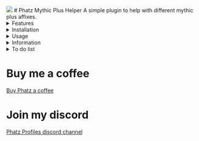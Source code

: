 
<img src=\Phatz logo.png>
# Phatz Mythic Plus Helper
A simple plugin to help with different mythic plus affixes.

<details>
<Summary>Features</Summary>
<li>Cast spell on explosives (target). IMPLEMENTED
<li>Cast spell on explosives (mouseover). IMPLEMENTED
<li>Cast spell on Spiteful Shade (target). NOT IMPLEMENTED
<li> Cast spell on Spiteful Shade (mouseover). NOT IMPLEMENTED
</details>

<details>
<Summary>Installation</Summary>
<li>Drop the folder into aimsharp\bin\plugins.
<li>Click "Plugin Manager" in aimsharp window
<li> Select "Phatz Mythic Plus Affix Helper
<li>Click "Done" and then "Load"
<li>Click Configure and go to the correct tab to select spell and set delays.
<li> Go carry your group by killing explosives.
<li>If you are updating you may need to unload the plugin first for aimsharp to refresh it 
<li>Unload plugin --> Start Rotation --> Stop Rotation --> Load Plugin --> Start Rotation
</details>

<details>
<Summary>Usage</summary>
<li>Works best with ranged, spammable spells with no cooldowns that don't interfere with your damage rotation. Moonfire and Frost Shock are perfect spells for this.
<li>If the spell has a 6second cooldown you can (obviously) only kill explosives every 6 seconds, for example.

<li>Recommend using mouseover to control what explosive to kill and not to interfere with your main damage rotation. 
<li>I can not guarantee which spell aimsharp will cast if you directly target the explosive. 
<li>The plugin has logic for casting spell on targeted explosive - but no logic for pausing main rotation, effects uncertain and may vary.
</details>
 
<details>
<Summary>Information</summary>
<li>Thanks to Aya and Snoogen for keeping their plugins opensource.
<li> Myself i mostly play Paladin at the moment so most spells are untested but please give feedback.
<li>I can add any spell on request, just send me the spellname and the range of the spell in my discord server.
</details>

<details>
<Summary>To do list</Summary>
<li>Add support for using more than 1 spell on explosives.
<li>Advanced logic per class instead of working per spell, for example using different spells depending on the range to the explosive for melee classes and use spell B if spell A is on cooldown, etc
<li>Advanced spiteful shade logic.
<li>Other mythic plus features.
 </details>

# Buy me a coffee
[Buy Phatz a coffee](https://www.buymeacoffee.com/xBPGQvDa8c)

# Join my discord
[Phatz Profiles discord channel](https://discord.gg/DaWn95VxPY)
